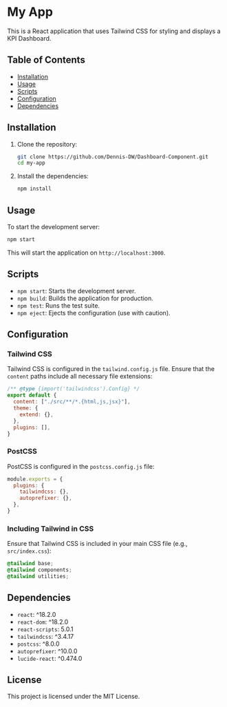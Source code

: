 # My App

This is a React application that uses Tailwind CSS for styling and displays a KPI Dashboard.

## Table of Contents

- [Installation](#installation)
- [Usage](#usage)
- [Scripts](#scripts)
- [Configuration](#configuration)
- [Dependencies](#dependencies)

## Installation

1. Clone the repository:

   ```bash
   git clone https://github.com/Dennis-DW/Dashboard-Component.git
   cd my-app
   ```

2. Install the dependencies:

   ```bash
   npm install
   ```

## Usage

To start the development server:

```bash
npm start
```

This will start the application on `http://localhost:3000`.

## Scripts

- `npm start`: Starts the development server.
- `npm build`: Builds the application for production.
- `npm test`: Runs the test suite.
- `npm eject`: Ejects the configuration (use with caution).

## Configuration

### Tailwind CSS

Tailwind CSS is configured in the `tailwind.config.js` file. Ensure that the `content` paths include all necessary file extensions:

```javascript
/** @type {import('tailwindcss').Config} */
export default {
  content: ["./src/**/*.{html,js,jsx}"],
  theme: {
    extend: {},
  },
  plugins: [],
}
```

### PostCSS

PostCSS is configured in the `postcss.config.js` file:

```javascript
module.exports = {
  plugins: {
    tailwindcss: {},
    autoprefixer: {},
  },
}
```

### Including Tailwind in CSS

Ensure that Tailwind CSS is included in your main CSS file (e.g., `src/index.css`):

```css
@tailwind base;
@tailwind components;
@tailwind utilities;
```

## Dependencies

- `react`: ^18.2.0
- `react-dom`: ^18.2.0
- `react-scripts`: 5.0.1
- `tailwindcss`: ^3.4.17
- `postcss`: ^8.0.0
- `autoprefixer`: ^10.0.0
- `lucide-react`: ^0.474.0

## License

This project is licensed under the MIT License.


